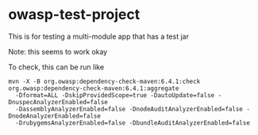 # owasp-test-project

This is for testing a multi-module app that has a test jar

Note: this seems to work okay

To check, this can be run like
```
mvn -X -B org.owasp:dependency-check-maven:6.4.1:check org.owasp:dependency-check-maven:6.4.1:aggregate 
  -Dformat=ALL -DskipProvidedScope=true -DautoUpdate=false -DnuspecAnalyzerEnabled=false 
  -DassemblyAnalyzerEnabled=false -DnodeAuditAnalyzerEnabled=false -DnodeAnalyzerEnabled=false 
  -DrubygemsAnalyzerEnabled=false -DbundleAuditAnalyzerEnabled=false 
```